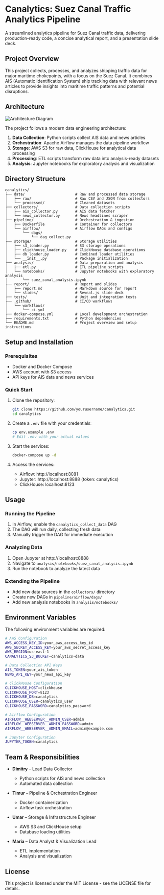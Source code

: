 # Canalytics: Suez Canal Traffic Analytics Pipeline

A streamlined analytics pipeline for Suez Canal traffic data, delivering production-ready code, a concise analytical report, and a presentation slide deck.

## Project Overview

This project collects, processes, and analyzes shipping traffic data for major maritime chokepoints, with a focus on the Suez Canal. It combines AIS (Automatic Identification System) ship tracking data with relevant news articles to provide insights into maritime traffic patterns and potential disruptions.

## Architecture

![Architecture Diagram](https://i.imgur.com/placeholder.png)

The project follows a modern data engineering architecture:

1. **Data Collection**: Python scripts collect AIS data and news articles
2. **Orchestration**: Apache Airflow manages the data pipeline workflow
3. **Storage**: AWS S3 for raw data, ClickHouse for analytical data processing
4. **Processing**: ETL scripts transform raw data into analysis-ready datasets
5. **Analysis**: Jupyter notebooks for exploratory analysis and visualization

## Directory Structure

```
canalytics/
├── data/                       # Raw and processed data storage
│   ├── raw/                    # Raw CSV and JSON from collectors
│   └── processed/              # Cleaned datasets
├── collectors/                 # Data collection scripts
│   ├── ais_collector.py        # AIS data fetcher
│   └── news_collector.py       # News headlines scraper
├── pipeline/                   # Orchestration & ingestion
│   ├── Dockerfile              # Container for collectors
│   └── airflow/                # Airflow DAGs and configs
│       └── dags/
│           └── dag_collect.py
├── storage/                    # Storage utilities
│   ├── s3_loader.py            # S3 storage operations
│   ├── clickhouse_loader.py    # ClickHouse database operations
│   ├── db_loader.py            # Combined loader utilities
│   └── __init__.py             # Package initialization
├── analysis/                   # Data preparation and analysis
│   ├── etl.py                  # ETL pipeline scripts
│   └── notebooks/              # Jupyter notebooks with exploratory analysis
│       └── suez_canal_analysis.ipynb
├── report/                     # Report and slides
│   ├── report.md               # Markdown source for report
│   └── slides/                 # Reveal.js slide deck
├── tests/                      # Unit and integration tests
├── .github/                    # CI/CD workflows
│   └── workflows/
│       └── ci.yml
├── docker-compose.yml          # Local development orchestration
├── requirements.txt            # Python dependencies
└── README.md                   # Project overview and setup instructions
```

## Setup and Installation

### Prerequisites

- Docker and Docker Compose
- AWS account with S3 access
- API keys for AIS data and news services

### Quick Start

1. Clone the repository:

   ```bash
   git clone https://github.com/yourusername/canalytics.git
   cd canalytics
   ```

2. Create a `.env` file with your credentials:

   ```bash
   cp env.example .env
   # Edit .env with your actual values
   ```

3. Start the services:

   ```bash
   docker-compose up -d
   ```

4. Access the services:
   - Airflow: http://localhost:8081
   - Jupyter: http://localhost:8888 (token: canalytics)
   - ClickHouse: localhost:8123

## Usage

### Running the Pipeline

1. In Airflow, enable the `canalytics_collect_data` DAG
2. The DAG will run daily, collecting fresh data
3. Manually trigger the DAG for immediate execution

### Analyzing Data

1. Open Jupyter at http://localhost:8888
2. Navigate to `analysis/notebooks/suez_canal_analysis.ipynb`
3. Run the notebook to analyze the latest data

### Extending the Pipeline

- Add new data sources in the `collectors/` directory
- Create new DAGs in `pipeline/airflow/dags/`
- Add new analysis notebooks in `analysis/notebooks/`

## Environment Variables

The following environment variables are required:

```bash
# AWS Configuration
AWS_ACCESS_KEY_ID=your_aws_access_key_id
AWS_SECRET_ACCESS_KEY=your_aws_secret_access_key
AWS_REGION=us-east-1
CANALYTICS_S3_BUCKET=canalytics-data

# Data Collection API Keys
AIS_TOKEN=your_ais_token
NEWS_API_KEY=your_news_api_key

# ClickHouse Configuration
CLICKHOUSE_HOST=clickhouse
CLICKHOUSE_PORT=8123
CLICKHOUSE_DB=canalytics
CLICKHOUSE_USER=canalytics_user
CLICKHOUSE_PASSWORD=canalytics_password

# Airflow Configuration
AIRFLOW__WEBSERVER__ADMIN_USER=admin
AIRFLOW__WEBSERVER__ADMIN_PASSWORD=admin
AIRFLOW__WEBSERVER__ADMIN_EMAIL=admin@example.com

# Jupyter Configuration
JUPYTER_TOKEN=canalytics
```

## Team & Responsibilities

- **Dimitry** – Lead Data Collector

  - Python scripts for AIS and news collection
  - Automated data collection

- **Timur** – Pipeline & Orchestration Engineer

  - Docker containerization
  - Airflow task orchestration

- **Umar** – Storage & Infrastructure Engineer

  - AWS S3 and ClickHouse setup
  - Database loading utilities

- **Maria** – Data Analyst & Visualization Lead
  - ETL implementation
  - Analysis and visualization

## License

This project is licensed under the MIT License - see the LICENSE file for details.
